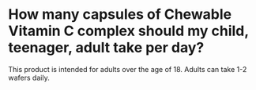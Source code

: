 # How many capsules of Chewable Vitamin C complex should my child, teenager, adult take per day?

This product is intended for adults over the age of 18. Adults can take 1-2 wafers daily.